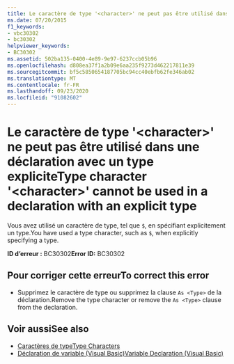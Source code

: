 ```yaml
---
title: Le caractère de type '<character>' ne peut pas être utilisé dans une déclaration avec un type explicite
ms.date: 07/20/2015
f1_keywords:
- vbc30302
- bc30302
helpviewer_keywords:
- BC30302
ms.assetid: 502ba135-0400-4e89-9e97-6237ccb05b96
ms.openlocfilehash: d808ea37f1a2b09e6aa235f9273d462217811e39
ms.sourcegitcommit: bf5c5850654187705bc94cc40ebfb62fe346ab02
ms.translationtype: MT
ms.contentlocale: fr-FR
ms.lasthandoff: 09/23/2020
ms.locfileid: "91082602"
---
```

# <a name="type-character-character-cannot-be-used-in-a-declaration-with-an-explicit-type"></a><span data-ttu-id="fc8cd-102">Le caractère de type '\<character>' ne peut pas être utilisé dans une déclaration avec un type explicite</span><span class="sxs-lookup"><span data-stu-id="fc8cd-102">Type character '\<character>' cannot be used in a declaration with an explicit type</span></span>

<span data-ttu-id="fc8cd-103">Vous avez utilisé un caractère de type, tel que `$`, en spécifiant explicitement un type.</span><span class="sxs-lookup"><span data-stu-id="fc8cd-103">You have used a type character, such as `$`, when explicitly specifying a type.</span></span>  
  
 <span data-ttu-id="fc8cd-104">**ID d’erreur :** BC30302</span><span class="sxs-lookup"><span data-stu-id="fc8cd-104">**Error ID:** BC30302</span></span>  
  
## <a name="to-correct-this-error"></a><span data-ttu-id="fc8cd-105">Pour corriger cette erreur</span><span class="sxs-lookup"><span data-stu-id="fc8cd-105">To correct this error</span></span>  
  
- <span data-ttu-id="fc8cd-106">Supprimez le caractère de type ou supprimez la clause `As <Type>` de la déclaration.</span><span class="sxs-lookup"><span data-stu-id="fc8cd-106">Remove the type character or remove the `As <Type>` clause from the declaration.</span></span>  
  
## <a name="see-also"></a><span data-ttu-id="fc8cd-107">Voir aussi</span><span class="sxs-lookup"><span data-stu-id="fc8cd-107">See also</span></span>

- [<span data-ttu-id="fc8cd-108">Caractères de type</span><span class="sxs-lookup"><span data-stu-id="fc8cd-108">Type Characters</span></span>](../programming-guide/language-features/data-types/type-characters.md)
- [<span data-ttu-id="fc8cd-109">Déclaration de variable (Visual Basic)</span><span class="sxs-lookup"><span data-stu-id="fc8cd-109">Variable Declaration (Visual Basic)</span></span>](../programming-guide/language-features/variables/variable-declaration.md)
